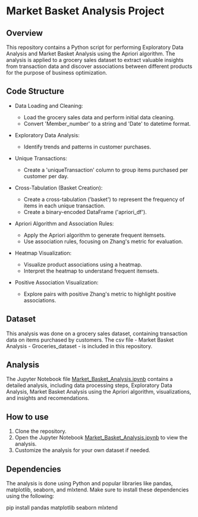 # Market Basket Analysis Project

## Overview
This repository contains a Python script for performing Exploratory Data Analysis and Market Basket Analysis using the Apriori algorithm. The analysis is applied to a grocery sales dataset to  extract valuable insights from transaction data and discover associations between different products for the purpose of business optimization.


## Code Structure
* Data Loading and Cleaning:
  - Load the grocery sales data and perform initial data cleaning.
  - Convert 'Member_number' to a string and 'Date' to datetime format.

* Exploratory Data Analysis:
  - Identify trends and patterns in customer purchases.

* Unique Transactions:
  - Create a 'uniqueTransaction' column to group items purchased per customer per day.

* Cross-Tabulation (Basket Creation):
  - Create a cross-tabulation ('basket') to represent the frequency of items in each unique transaction.
  - Create a binary-encoded DataFrame ('apriori_df').

* Apriori Algorithm and Association Rules:
  - Apply the Apriori algorithm to generate frequent itemsets.
  - Use association rules, focusing on Zhang's metric for evaluation.

* Heatmap Visualization:
  - Visualize product associations using a heatmap.
  - Interpret the heatmap to understand frequent itemsets.

* Positive Association Visualization:
  - Explore pairs with positive Zhang's metric to highlight positive associations.


## Dataset
This analysis was done on  a grocery sales dataset, containing transaction data on items purchased by customers. The csv file - Market Basket Analysis - Groceries_dataset - is included in this repository.


## Analysis
The Jupyter Notebook file [Market_Basket_Analysis.ipynb](Market_Basket_Analysis.ipynb) contains a detailed analysis, including data processing steps, Exploratory Data Analysis, Market Basket Analysis using the Apriori algorithm, visualizations, and insights and recomendations.


## How to use
1. Clone the repository.
2. Open the Jupyter Notebook [Market_Basket_Analysis.ipynb](./main/Market_Basket_Analysis.ipynb) to view the analysis.
3. Customize the analysis for your own dataset if needed.


## Dependencies
The analysis is done using Python and popular libraries like pandas, matplotlib, seaborn, and mlxtend. Make sure to install these dependencies using the following:

pip install pandas matplotlib seaborn mlxtend
